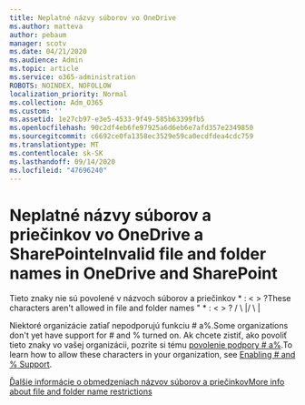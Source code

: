 ```yaml
---
title: Neplatné názvy súborov vo OneDrive
ms.author: matteva
author: pebaum
manager: scotv
ms.date: 04/21/2020
ms.audience: Admin
ms.topic: article
ms.service: o365-administration
ROBOTS: NOINDEX, NOFOLLOW
localization_priority: Normal
ms.collection: Adm_O365
ms.custom: ''
ms.assetid: 1e27cb97-e3e5-4533-9f49-585b63399fb5
ms.openlocfilehash: 90c2df4eb6fe97925a6d6eb6e7afd357e2349850
ms.sourcegitcommit: c6692ce0fa1358ec3529e59ca0ecdfdea4cdc759
ms.translationtype: MT
ms.contentlocale: sk-SK
ms.lasthandoff: 09/14/2020
ms.locfileid: "47696240"
---
```

# <a name="invalid-file-and-folder-names-in-onedrive-and-sharepoint"></a><span data-ttu-id="f7452-102">Neplatné názvy súborov a priečinkov vo OneDrive a SharePointe</span><span class="sxs-lookup"><span data-stu-id="f7452-102">Invalid file and folder names in OneDrive and SharePoint</span></span>

<span data-ttu-id="f7452-103">Tieto znaky nie sú povolené v názvoch súborov a priečinkov \* : \< \> ?</span><span class="sxs-lookup"><span data-stu-id="f7452-103">These characters aren't allowed in file and folder names " \* : \< \> ?</span></span> <span data-ttu-id="f7452-104">/ \ |</span><span class="sxs-lookup"><span data-stu-id="f7452-104">/ \ |</span></span> 
  
<span data-ttu-id="f7452-105">Niektoré organizácie zatiaľ nepodporujú funkciu # a%.</span><span class="sxs-lookup"><span data-stu-id="f7452-105">Some organizations don't yet have support for # and % turned on.</span></span> <span data-ttu-id="f7452-106">Ak chcete zistiť, ako povoliť tieto znaky vo vašej organizácii, pozrite si tému [povolenie podpory # a%](https://go.microsoft.com/fwlink/?linkid=862611).</span><span class="sxs-lookup"><span data-stu-id="f7452-106">To learn how to allow these characters in your organization, see [Enabling # and % Support](https://go.microsoft.com/fwlink/?linkid=862611).</span></span> 
  
[<span data-ttu-id="f7452-107">Ďalšie informácie o obmedzeniach názvov súborov a priečinkov</span><span class="sxs-lookup"><span data-stu-id="f7452-107">More info about file and folder name restrictions</span></span>](https://go.microsoft.com/fwlink/?linkid=866430)
  

